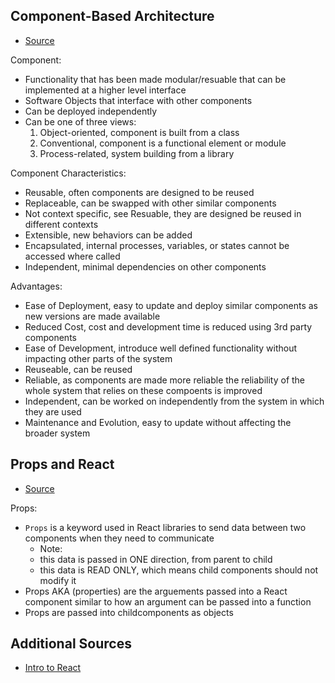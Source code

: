 ## Component-Based Architecture
- [Source](https://www.tutorialspoint.com/software_architecture_design/component_based_architecture.htm)

Component:
- Functionality that has been made modular/resuable that can be implemented at a higher level interface
- Software Objects that interface with other components
- Can be deployed independently
- Can be one of three views:
  1. Object-oriented, component is built from a class
  2. Conventional, component is a functional element or module
  3. Process-related, system building from a library

Component Characteristics:
- Reusable, often components are designed to be reused
- Replaceable, can be swapped with other similar components
- Not context specific, see Resuable, they are designed be reused in different contexts
- Extensible, new behaviors can be added
- Encapsulated, internal processes, variables, or states cannot be accessed where called
- Independent, minimal dependencies on other components

Advantages:
- Ease of Deployment, easy to update and deploy similar components as new versions are made available
- Reduced Cost, cost and development time is reduced using 3rd party components
- Ease of Development, introduce well defined functionality without impacting other parts of the system
- Reuseable, can be reused
- Reliable, as components are made more reliable the reliability of the whole system that relies on these compoents is improved
- Independent, can be worked on independently from the system in which they are used
- Maintenance and Evolution, easy to update without affecting the broader system



## Props and React
- [Source](https://itnext.io/what-is-props-and-how-to-use-it-in-react-da307f500da0#:~:text=%E2%80%9CProps%E2%80%9D%20is%20a%20special%20keyword,way%20from%20parent%20to%20child)

Props:
- `Props` is a keyword used in React libraries to send data between two components when they need to communicate
  - Note: 
  - this data is passed in ONE direction, from parent to child
  - this data is READ ONLY, which means child components should not modify it
- Props AKA (properties) are the arguements passed into a React component similar to how an argument can be passed into a function
- Props are passed into childcomponents as objects

## Additional Sources
- [Intro to React](https://reactjs.org/tutorial/tutorial.html)